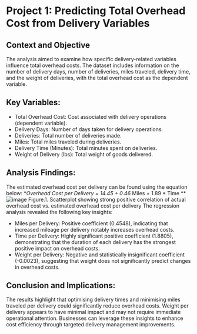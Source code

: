 # Project 1: Predicting Total Overhead Cost from Delivery Variables
## Context and Objective
The analysis aimed to examine how specific delivery-related variables influence total overhead costs. The dataset includes information on the number of delivery days, number of deliveries, miles traveled, delivery time, and the weight of deliveries, with the total overhead cost as the dependent variable.
## Key Variables:
* Total Overhead Cost: Cost associated with delivery operations (dependent variable).
* Delivery Days: Number of days taken for delivery operations.
* Deliveries: Total number of deliveries made.
* Miles: Total miles traveled during deliveries.
* Delivery Time (Minutes): Total minutes spent on deliveries.
* Weight of Delivery (lbs): Total weight of goods delivered.
## Analysis Findings:
The estimated overhead cost per delivery can be found using the equation below: 
**Overhead Cost per Delivery = 14.45 + 0.46* Miles + 1.89 * Time	**				
![image](https://github.com/user-attachments/assets/f481b62c-86ff-47b7-9eca-b89eb3c87d6e)
Figure.1. Scatterplot showing strong positive correlation of actual overhead cost vs. estimated overhead cost per delivery
The regression analysis revealed the following key insights:
* Miles per Delivery: Positive coefficient (0.4548), indicating that increased mileage per delivery notably increases overhead costs.
* Time per Delivery: Highly significant positive coefficient (1.8805), demonstrating that the duration of each delivery has the strongest positive impact on overhead costs.
* Weight per Delivery: Negative and statistically insignificant coefficient (-0.0023), suggesting that weight does not significantly predict changes in overhead costs.
## Conclusion and Implications:
The results highlight that optimising delivery times and minimising miles traveled per delivery could significantly reduce overhead costs. Weight per delivery appears to have minimal impact and may not require immediate operational attention. Businesses can leverage these insights to enhance cost efficiency through targeted delivery management improvements.
